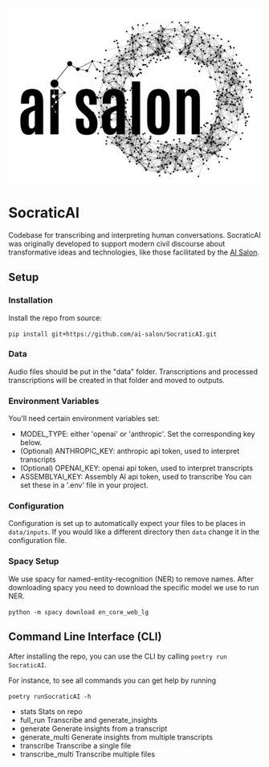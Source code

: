 ![Alt text](https://github.com/ai-salon/SocraticAI/blob/main/static/logo.png?raw=true "AI Salon")


# SocraticAI
Codebase for transcribing and interpreting human conversations. SocraticAI was originally
developed to support modern civil discourse about transformative ideas and technologies,
like those facilitated by the [AI Salon](https://aisalon.xyz/).

## Setup

### Installation
Install the repo from source:

```pip install git+https://github.com/ai-salon/SocraticAI.git```

### Data
Audio files should be put in the "data" folder. Transcriptions and processed transcriptions will
be created in that folder and moved to outputs.

### Environment Variables
You'll need certain environment variables set:
* MODEL_TYPE: either 'openai' or 'anthropic'. Set the corresponding key below.
* (Optional) ANTHROPIC_KEY: anthropic api token, used to interpret transcripts
* (Optional) OPENAI_KEY: openai api token, used to interpret transcripts
* ASSEMBLYAI_KEY: Assembly AI api token, used to transcribe
You can set these in a '.env' file in your project.

### Configuration
Configuration is set up to automatically expect your files to be places in `data/inputs`. If
you would like a different directory then `data` change it in the configuration file.

### Spacy Setup
We use spacy for named-entity-recognition (NER) to remove names. After downloading spacy you need
to download the specific model we use to run NER.

```python -m spacy download en_core_web_lg```

## Command Line Interface (CLI)

After installing the repo, you can use the CLI by calling `poetry run SocraticAI`.

For instance, to see all commands you can get help by running 

```poetry runSocraticAI -h```

- stats               Stats on repo
- full_run            Transcribe and generate_insights
- generate            Generate insights from a transcript
- generate_multi      Generate insights from multiple transcripts
- transcribe          Transcribe a single file
- transcribe_multi    Transcribe multiple files